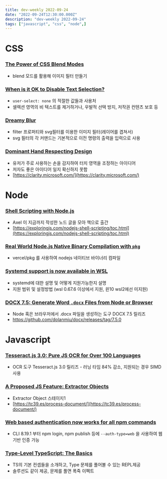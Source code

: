 ```yaml
---
title: dev-weekly 2022-09-24
date: "2022-09-24T12:30:00.000Z"
description: "dev-weekly 2022-09-24"
tags: ["javascript", "css", "node",]
---
```

# CSS

### **[The Power of CSS Blend Modes](https://cloudfour.com/thinks/the-power-of-css-blend-modes)**

- blend 모드를 활용해 이미지 필터 만들기

### **[When is it OK to Disable Text Selection?](https://css-tricks.com/when-is-it-ok-to-disable-text-selection)**

- `user-select: none` 의 적절한 값들과 사용처
- 셀렉션 영역의 비 텍스트를 제거하거나, 우발적 선택 방지, 저작권 컨텐츠 보호 등

### **[Dreamy Blur](https://yuanchuan.dev/dreamy-blur)**

- filter 프로퍼티와 svg필터를 이용한 이미지 필터(레이어를 겹쳐서)
- svg 필터의 각 커맨드는 기본적으로 이전 명령의 출력을 입력으로 사용

### **[Dominant Hand Respecting Design](https://kittygiraudel.com/2022/09/14/dominant-hand-respecting-design)**

- 유저가 주로 사용하는 손을 감지하여 터치 영역을 조정하는 아이디어
- 저자도 좋은 아이디어 일지 확신하지 못함
- [https://clarity.microsoft.com/](https://clarity.microsoft.com/)

# Node

### **[Shell Scripting with Node.js](https://exploringjs.com/nodejs-shell-scripting/)**

- Axel 이 지금까지 작성한 노드 글을 모아 책으로 출간
- [https://exploringjs.com/nodejs-shell-scripting/toc.html](https://exploringjs.com/nodejs-shell-scripting/toc.html)

### **[Real World Node.js Native Binary Compilation with `pkg`](https://www.pulumi.com/blog/nodejs-binaries-with-pkg/)**

- vercel/pkg 를 사용하여 nodejs 네이티브 바이너리 컴파일

### **[Systemd support is now available in WSL](https://devblogs.microsoft.com/commandline/systemd-support-is-now-available-in-wsl/)**

- systemd에 대한 설명 및 어떻게 지원가능한지 설명
- 지원 범위 및 설정방법 (wsl 0.67.6 이상에서 지원, 윈10 wsl2에선 미지원)

### **[DOCX 7.5: Generate Word `.docx` Files from Node or Browser](https://docx.js.org/#/)**

- Node 혹은 브라우저에서 .docx 파일을 생성하는 도구 DOCX 7.5 릴리즈
- https://github.com/dolanmiu/docx/releases/tag/7.5.0

# Javascript

### **[Tesseract.js 3.0: Pure JS OCR for Over 100 Languages](https://tesseract.projectnaptha.com/)**

- OCR 도구 Tesseract.js 3.0 릴리즈 - 러닝 타임 84% 감소, 지원되는 경우 SIMD 사용

### **[A Proposed JS Feature: Extractor Objects](https://github.com/tc39/proposal-extractors)**

- Extractor Object 스테이지1
- [https://tc39.es/process-document/](https://tc39.es/process-document/)

### ****[Web based authentication now works for all npm commands](https://github.blog/changelog/2022-09-20-web-based-authentication-now-works-for-all-npm-commands/)****

- CLI 8.19.1 부터 npm login, npm publish 등에 `--auth-type=web` 을 사용하여 웹 기반 인증 가능

### **[Type-Level TypeScript: The Basics](https://type-level-typescript.com/)**

- TS의 기본 컨셉들을 소개하고, Type 문제를 풀어볼 수 있는 REPL제공
- 솔루션도 같이 제공, 문제를 풀면 폭죽 이펙트